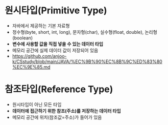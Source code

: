 # 원시타입(Primitive Type)
- 자바에서 제공하는 기본 자료형
- 정수형(byte, short, int, long), 문자형(char), 실수형(float, double), 논리형(boolean)
- **변수에 사용할 값을 직접 넣을 수 있는 데이터 타입**
- 메모리 공간에 실제 데이터 값이 저장되어 있음
- https://github.com/anjoo-k/CSstudy/blob/main/JAVA/%EC%9B%90%EC%8B%9C%ED%83%80%EC%9E%85.md

# 참조타입(Reference Type)
- 원시타입이 아닌 모든 타입
- **데이터에 접근하기 위한 참조(주소)를 저장하는 데이터 타입**
- 메모리 공간에 위치(참조값=주소)가 들어가 있음
